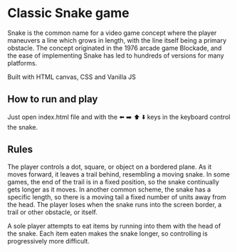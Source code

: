 # Classic Snake game
Snake is the common name for a video game concept where the player maneuvers a line which grows in length, with the line itself being a primary obstacle. The concept originated in the 1976 arcade game Blockade, and the ease of implementing Snake has led to hundreds of versions for many platforms.

Built with HTML canvas, CSS and Vanilla JS

## How to run and play
Just open index.html file and with the ⬅️ ➡️ ⬆️ ⬇️ keys in the keyboard control the snake.

## Rules
The player controls a dot, square, or object on a bordered plane. As it moves forward, it leaves a trail behind, resembling a moving snake. In some games, the end of the trail is in a fixed position, so the snake continually gets longer as it moves. In another common scheme, the snake has a specific length, so there is a moving tail a fixed number of units away from the head. The player loses when the snake runs into the screen border, a trail or other obstacle, or itself.

A sole player attempts to eat items by running into them with the head of the snake. Each item eaten makes the snake longer, so controlling is progressively more difficult.